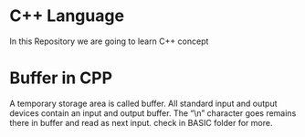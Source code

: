 # C++ Language
In this Repository we are going to learn C++ concept 

# Buffer in CPP
A temporary storage area is called buffer. All standard input and output devices contain an input and output buffer. 
            The “\n” character goes remains there in buffer and read as next input.
            check in BASIC folder for more.

